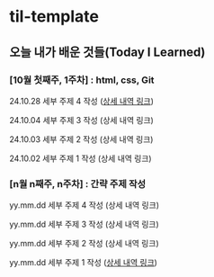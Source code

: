 # til-template

## 오늘 내가 배운 것들(Today I Learned)

### [10월 첫째주, 1주차] : html, css, Git

24.10.28 세부 주제 4 작성 ([상세 내역 링크](Oct/2024-10-28.md))

24.10.04 세부 주제 3 작성 (상세 내역 링크)

24.10.03 세부 주제 2 작성 (상세 내역 링크)

24.10.02 세부 주제 1 작성 (상세 내역 링크)

### [n월 n째주, n주차] : 간략 주제 작성 

yy.mm.dd 세부 주제 4 작성 (상세 내역 링크)

yy.mm.dd 세부 주제 3 작성 (상세 내역 링크)

yy.mm.dd 세부 주제 2 작성 (상세 내역 링크)

yy.mm.dd 세부 주제 1 작성 ([상세 내역 링크](https://github.com/kakao-cloud-edu-5/til-template/blob/main/Jan/yyyy-mm-dd))
